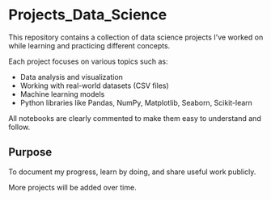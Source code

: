 # Projects_Data_Science


This repository contains a collection of data science projects I've worked on while learning and practicing different concepts.

Each project focuses on various topics such as:
- Data analysis and visualization
- Working with real-world datasets (CSV files)
- Machine learning models
- Python libraries like Pandas, NumPy, Matplotlib, Seaborn, Scikit-learn

All notebooks are clearly commented to make them easy to understand and follow.

## Purpose
To document my progress, learn by doing, and share useful work publicly.

More projects will be added over time.
